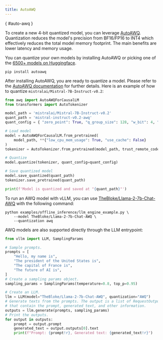 ```yaml
---
title: AutoAWQ
---
```

[](){ #auto-awq }

To create a new 4-bit quantized model, you can leverage [AutoAWQ](https://github.com/casper-hansen/AutoAWQ).
Quantization reduces the model's precision from BF16/FP16 to INT4 which effectively reduces the total model memory footprint.
The main benefits are lower latency and memory usage.

You can quantize your own models by installing AutoAWQ or picking one of the [6500+ models on Huggingface](https://huggingface.co/models?search=awq).

```console
pip install autoawq
```

After installing AutoAWQ, you are ready to quantize a model. Please refer to the [AutoAWQ documentation](https://casper-hansen.github.io/AutoAWQ/examples/#basic-quantization) for further details. Here is an example of how to quantize `mistralai/Mistral-7B-Instruct-v0.2`:

```python
from awq import AutoAWQForCausalLM
from transformers import AutoTokenizer

model_path = 'mistralai/Mistral-7B-Instruct-v0.2'
quant_path = 'mistral-instruct-v0.2-awq'
quant_config = { "zero_point": True, "q_group_size": 128, "w_bit": 4, "version": "GEMM" }

# Load model
model = AutoAWQForCausalLM.from_pretrained(
    model_path, **{"low_cpu_mem_usage": True, "use_cache": False}
)
tokenizer = AutoTokenizer.from_pretrained(model_path, trust_remote_code=True)

# Quantize
model.quantize(tokenizer, quant_config=quant_config)

# Save quantized model
model.save_quantized(quant_path)
tokenizer.save_pretrained(quant_path)

print(f'Model is quantized and saved at "{quant_path}"')
```

To run an AWQ model with vLLM, you can use [TheBloke/Llama-2-7b-Chat-AWQ](https://huggingface.co/TheBloke/Llama-2-7b-Chat-AWQ) with the following command:

```console
python examples/offline_inference/llm_engine_example.py \
    --model TheBloke/Llama-2-7b-Chat-AWQ \
    --quantization awq
```

AWQ models are also supported directly through the LLM entrypoint:

```python
from vllm import LLM, SamplingParams

# Sample prompts.
prompts = [
    "Hello, my name is",
    "The president of the United States is",
    "The capital of France is",
    "The future of AI is",
]
# Create a sampling params object.
sampling_params = SamplingParams(temperature=0.8, top_p=0.95)

# Create an LLM.
llm = LLM(model="TheBloke/Llama-2-7b-Chat-AWQ", quantization="AWQ")
# Generate texts from the prompts. The output is a list of RequestOutput objects
# that contain the prompt, generated text, and other information.
outputs = llm.generate(prompts, sampling_params)
# Print the outputs.
for output in outputs:
    prompt = output.prompt
    generated_text = output.outputs[0].text
    print(f"Prompt: {prompt!r}, Generated text: {generated_text!r}")
```
